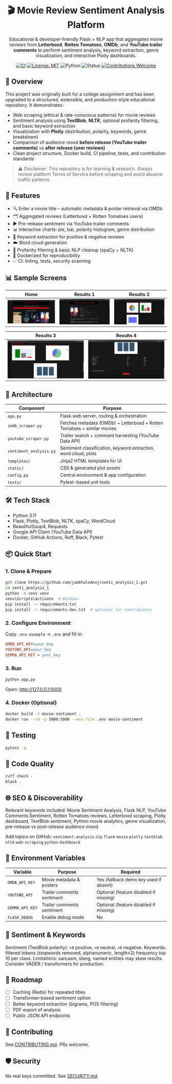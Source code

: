 <div align="center">

# 🎬 Movie Review Sentiment Analysis Platform

Educational & developer-friendly Flask + NLP app that aggregates movie reviews from **Letterboxd**, **Rotten Tomatoes**, **OMDb**, and **YouTube trailer comments** to perform sentiment analysis, keyword extraction, genre visualization, and interactive Plotly dashboards.

[![CI](https://github.com/jambhaleAnuj/senti_analysis_1/actions/workflows/ci.yml/badge.svg)](../../actions)
[![License: MIT](https://img.shields.io/badge/License-MIT-green.svg)](LICENSE)
![Python](https://img.shields.io/badge/Python-3.11+-blue.svg)
![Status](https://img.shields.io/badge/Project-Educational-informational)
[![Contributions Welcome](https://img.shields.io/badge/Contributions-welcome-brightgreen.svg)](CONTRIBUTING.md)

</div>

## 📌 Overview

This project was originally built for a college assignment and has been upgraded to a structured, extensible, and production-style educational repository. It demonstrates:

-   Web scraping (ethical & rate-conscious patterns) for movie reviews
-   Sentiment analysis using **TextBlob**, **NLTK**, optional profanity filtering, and basic keyword extraction
-   Visualization with **Plotly** (distribution, polarity, keywords, genre breakdown)
-   Comparison of audience mood **before release (YouTube trailer comments)** vs **after release (user reviews)**
-   Clean project structure, Docker build, CI pipeline, tests, and contribution standards

> ⚠️ Disclaimer: This repository is for learning & research. Always review platform Terms of Service before scraping and avoid abusive traffic patterns.

## 🚀 Features

-   🔍 Enter a movie title – automatic metadata & poster retrieval via OMDb
-   🗂 Aggregated reviews (Letterboxd + Rotten Tomatoes users)
-   ▶️ Pre-release sentiment via YouTube trailer comments
-   📊 Interactive charts: pie, bar, polarity histogram, genre distribution
-   🧠 Keyword extraction for positive & negative reviews
-   ☁️ Word cloud generation
-   🧼 Profanity filtering & basic NLP cleanup (spaCy + NLTK)
-   🐳 Dockerized for reproducibility
-   ✅ CI: linting, tests, security scanning

## 📊 Sample Screens

| Home                                 | Results 1                                    | Results 2                                    |
| ------------------------------------ | -------------------------------------------- | -------------------------------------------- |
| ![Home](/screenshots/HomeScreen.png) | ![Results 1](/screenshots/ResultScreen1.png) | ![Results 2](/screenshots/ResultScreen2.png) |

| Results 3                                    | Results 4                                    |
| -------------------------------------------- | -------------------------------------------- |
| ![Results 3](/screenshots/ResultScreen3.png) | ![Results 4](/screenshots/ResultScreen4.png) |

## 🧱 Architecture

| Component               | Purpose                                                                 |
| ----------------------- | ----------------------------------------------------------------------- |
| `app.py`                | Flask web server, routing & orchestration                               |
| `imdb_scraper.py`       | Fetches metadata (OMDb) + Letterboxd + Rotten Tomatoes + similar movies |
| `youtube_scraper.py`    | Trailer search + comment harvesting (YouTube Data API)                  |
| `sentiment_analysis.py` | Sentiment classification, keyword extraction, word cloud, plots         |
| `templates/`            | Jinja2 HTML templates for UI                                            |
| `static/`               | CSS & generated plot assets                                             |
| `config.py`             | Central environment & app configuration                                 |
| `tests/`                | Pytest-based unit tests                                                 |

## 🛠 Tech Stack

-   Python 3.11
-   Flask, Plotly, TextBlob, NLTK, spaCy, WordCloud
-   BeautifulSoup4, Requests
-   Google API Client (YouTube Data API)
-   Docker, GitHub Actions, Ruff, Black, Pytest

## 📦 Quick Start

### 1. Clone & Prepare

```bash
git clone https://github.com/jambhaleAnuj/senti_analysis_1.git
cd senti_analysis_1
python -m venv venv
venv\Scripts\activate  # Windows
pip install -r requirements.txt
pip install -r requirements-dev.txt  # optional for contributors
```

### 2. Configure Environment

Copy `.env.example` → `.env` and fill in:

```ini
OMDB_API_KEY=your_key
YOUTUBE_API=your_key
GEMMA_API_KEY = your_key
```

### 3. Run

```bash
python app.py
```

Open: <http://127.0.0.1:5000>

### 4. Docker (Optional)

```bash
docker build -t movie-sentiment .
docker run --rm -p 5000:5000 --env-file .env movie-sentiment
```

## 🧪 Testing

```bash
pytest -q
```

## 🧹 Code Quality

```bash
ruff check .
black .
```

## 🌐 SEO & Discoverability

Relevant keywords included: Movie Sentiment Analysis, Flask NLP, YouTube Comments Sentiment, Rotten Tomatoes reviews, Letterboxd scraping, Plotly dashboard, TextBlob sentiment, Python movie analytics, genre visualization, pre-release vs post-release audience mood.

Add topics on GitHub: `sentiment-analysis` `nlp` `flask` `movie` `plotly` `textblob` `nltk` `web-scraping` `python` `dashboard`

## 🔐 Environment Variables

| Variable        | Purpose                    | Required                               |
| --------------- | -------------------------- | -------------------------------------- |
| `OMDB_API_KEY`  | Movie metadata & posters   | Yes (fallback demo key used if absent) |
| `YOUTUBE_API`   | Trailer comments sentiment | Optional (feature disabled if missing) |
| `GEMMA_API_KEY` | Trailer comments sentiment | Optional (feature disabled if missing) |
| `FLASK_DEBUG`   | Enable debug mode          | No                                     |

## 🧠 Sentiment & Keywords

Sentiment (TextBlob polarity): `>0` positive, `=0` neutral, `<0` negative.
Keywords: filtered tokens (stopwords removed, alphanumeric, length>2) frequency top 10 per class.
Limitations: sarcasm, slang, named entities may skew results. Consider VADER / transformers for production.

## 🧭 Roadmap

-   [ ] Caching (Redis) for repeated titles
-   [ ] Transformer-based sentiment option
-   [ ] Better keyword extraction (bigrams, POS filtering)
-   [ ] PDF export of analysis
-   [ ] Public JSON API endpoints

## 🤝 Contributing

See [CONTRIBUTING.md](CONTRIBUTING.md). PRs welcome.

## 🛡 Security

No real keys committed. See [SECURITY.md](SECURITY.md).

##
